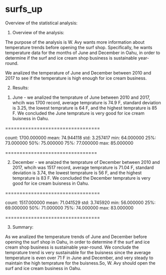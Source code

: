 # surfs_up

Overview of the statistical analysis:

1. Overview of the analysis:

The purpose of the analysis is W. Avy wants more information about temperature trends before opening the surf shop. Specifically, he wants temperature data for the months of June and December in Oahu, in order to determine if the surf and ice cream shop business is sustainable year-round.

We analized the temperature of June and December between 2010 and 2017 to see if the temperature is high enough for ice cream business.

2. Results:

1) June - we analized the temprature of June between 2010 and 2017, whcih was 1700 record, average temprature is 74.9 F, standard deviation is 3.25, the lowest temprature is 64 F, and the highest temprature is 85 F. We concluded the June temprature is very good for ice cream buisness in Oahu.  

=================================

count: 1700.000000
mean: 74.944118
std: 3.257417
min: 64.000000
25%: 73.000000
50%: 75.000000
75%: 77.000000
max: 85.000000

================================

2) December - we anaized the temprature of December between 2010 and 2017, whcih was 1517 record, average temprature is 71.04 F, standard deviation is 3.74, the lowest temprature is 56 F, and the highest temprature is 83 F. We concluded the December temprature is very good for ice cream buisness in Oahu.


=================================

count: 1517.000000
mean: 71.041529
std: 3.745920
min: 56.000000
25%: 69.000000
50%: 71.000000
75%: 74.000000
max: 83.000000

=================================


3. Summary:

As we analized the temperature trends of June and December before opening the surf shop in Oahu, in order to determine if the surf and ice cream shop business is sustainable year-round. We conclude the temprature trend is very sustainable for the buisness since the average temperature is even over 71 F in June and December, and very steady to maintain the high temprature for the buisness.So, W. Avy should open the surf and ice cream business in Oahu.  

